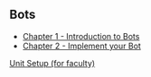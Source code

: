 ---
---

## Bots

- [Chapter 1 - Introduction to Bots](./chapter01/)
- [Chapter 2 - Implement your Bot](./chapter02/)

[Unit Setup (for faculty)](./chapter00/)